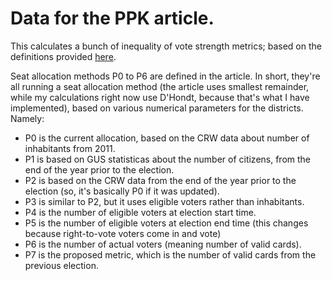 # Data for the PPK article.

This calculates a bunch of inequality of vote strength metrics; based on the
definitions provided [here](https://czasopisma.marszalek.com.pl/images/pliki/ppk/75/ppk7515.pdf?fbclid=IwY2xjawG65-BleHRuA2FlbQIxMAABHeUwh25WdZ4bmjfdLrN8Ix8JxRyPXe5jLDThvBzu2UMirqFIrK7UJnelUQ_aem_uyeDftRVeQnN_TkRJoRGfA).

Seat allocation methods P0 to P6 are defined in the article. In short, they're all
running a seat allocation method (the article uses smallest remainder, while my
calculations right now use D'Hondt, because that's what I have implemented), based
on various numerical parameters for the districts. Namely:
 - P0 is the current allocation, based on the CRW data about number of
   inhabitants from 2011.
 - P1 is based on GUS statisticas about the number of citizens, from the end of
   the year prior to the election.
 - P2 is based on the CRW data from the end of the year prior to the election (so,
   it's basically P0 if it was updated).
 - P3 is similar to P2, but it uses eligible voters rather than inhabitants.
 - P4 is the number of eligible voters at election start time.
 - P5 is the number of eligible voters at election end time (this changes
   because right-to-vote voters come in and vote)
 - P6 is the number of actual voters (meaning number of valid cards).
 - P7 is the proposed metric, which is the number of valid cards from the
   previous election.
